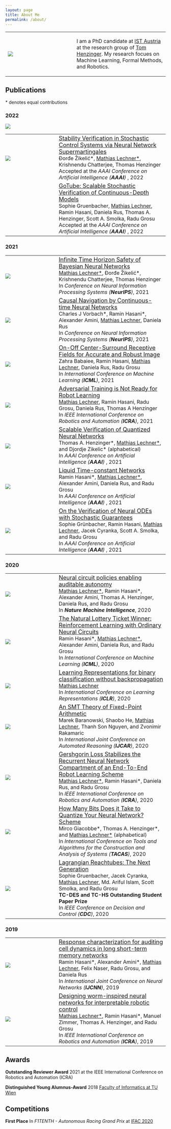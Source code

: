 ```yaml
---
layout: page
title: About Me
permalink: /about/
---
```

<!-- ![]({{ site.baseurl }}/images/merged.jpg) -->

<table style="border: none; border-collapse: collapse;">
    <tbody>
        <tr style="border: none;">
            <td style="width: 200px; border: none;">
                <img src="/pages/images/me.jpg" />
            </td>
            <td style="border: none;">
                <p> I am a PhD candidate at <a href="https://ist.ac.at/">IST Austria</a> at the research group of
                    <a href="https://ist.ac.at/en/research/henzinger-group/">Tom Henzinger</a>. My research focues on
                    Machine
                    Learning, Formal Methods, and Robotics.
                </p>
            </td>
        </tr>
    </tbody>
</table>


## Publications

\* denotes equal contributions

### 2022

<table style="border: none; border-collapse: collapse;">
    <tbody>
        <tr>
            <td style="width: 160px; padding: 0px;"><img src="/pages/images/thumbnails/aaai22.png" /></td>
            <td>
                <div style="font-size: 18px;"><a href="">Stability Verification in Stochastic Control Systems via Neural
                        Network
                        Supermartingales</a>
                    <span style="font-size: 16px;">
                        <br />Đorđe Žikelić*, <u>Mathias Lechner*</u>, Krishnendu Chatterjee, Thomas Henzinger
                        <br />
                        Accepted at the <i>AAAI Conference on Artificial Intelligence (<b>AAAI</b>) </i>, 2022
                    </span>
                </div>
            </td>
        </tr>
        <tr>
            <td style="width: 160px; padding: 0px;"></td><img src="/pages/images/thumbnails/gotube.png" /></td>
            <td>
                <div style="font-size: 18px;"><a href="">GoTube: Scalable Stochastic Verification of
                        Continuous-Depth Models</a><span style="font-size: 16px;">
                        <br />Sophie Gruenbacher, <u>Mathias Lechner</u>, Ramin Hasani, Daniela Rus, Thomas A.
                        Henzinger,
                        Scott
                        A.
                        Smolka, Radu Grosu
                        <br />
                        Accepted at the <i>AAAI Conference on Artificial Intelligence (<b>AAAI</b>) </i>, 2022
                    </span></div>
            </td>
        </tr>
    </tbody>
</table>

### 2021

<table style="border: none; border-collapse: collapse;">
    <tbody>
        <tr>
            <td style="width: 160px; padding: 0px;"><img src="/pages/images/thumbnails/bnn.png" /></td>
            <td>
                <div style="font-size: 18px;"><a
                        href="https://proceedings.neurips.cc/paper/2021/file/544defa9fddff50c53b71c43e0da72be-Paper.pdf">Infinite
                        Time Horizon Safety of Bayesian Neural Networks</a><span style="font-size: 16px;">
                        <br /><u>Mathias Lechner*</u>, Đorđe Žikelić*, Krishnendu Chatterjee, Thomas Henzinger
                        <br />
                        In <i>Conference on Neural Information Processing Systems (<b>NeurIPS</b>)</i>, 2021
                    </span></div>
            </td>
        </tr>
        <tr>
            <td style="width: 160px; padding: 0px;"><img src="/pages/images/thumbnails/drone21.png" /></td>
            <td>
                <div style="font-size: 18px;"><a
                        href="https://proceedings.neurips.cc/paper/2021/file/67ba02d73c54f0b83c05507b7fb7267f-Paper.pdf">Causal
                        Navigation by Continuous-time Neural Networks</a><span style="font-size: 16px;">
                        <br />Charles J Vorbach*, Ramin Hasani*, Alexander Amini, <u>Mathias Lechner</u>, Daniela Rus
                        <br />
                        In <i>Conference on Neural Information Processing Systems (<b>NeurIPS</b>)</i>, 2021
                    </span></div>
            </td>
        </tr>
        <tr>
            <td style="width: 160px; padding: 0px;"><img src="/pages/images/thumbnails/icml21.png" /></td>
            <td>
                <div style="font-size: 18px;"><a
                        href="http://proceedings.mlr.press/v139/babaiee21a/babaiee21a.pdf">On-Off Center-Surround
                        Receptive
                        Fields for Accurate and Robust Image</a><span style="font-size: 16px;">
                        <br />Zahra Babaiee, Ramin Hasani, <u>Mathias Lechner</u>, Daniela Rus, Radu Grosu
                        <br />
                        In <i>International Conference on Machine Learning (<b>ICML</b>)</i>, 2021
                    </span></div>
            </td>
        </tr>
        <tr>
            <td style="width: 160px; padding: 0px;"><img src="/pages/images/thumbnails/icra21.png" /></td>
            <td>
                <div style="font-size: 18px;"><a href="https://arxiv.org/pdf/2103.08187.pdf">Adversarial Training is Not
                        Ready for Robot Learning</a><span style="font-size: 16px;">
                        <br /><u>Mathias Lechner</u>, Ramin Hasani, Radu Grosu, Daniela Rus, Thomas A Henzinger
                        <br />
                        In <i>IEEE International Conference on Robotics and Automation (<b>ICRA</b>)</i>, 2021
                    </span></div>
            </td>
        </tr>
        <tr>
            <td style="width: 160px; padding: 0px;"><img src="/pages/images/thumbnails/aaai21.png" /></td>
            <td>
                <div style="font-size: 18px;"><a
                        href="https://ojs.aaai.org/index.php/AAAI/article/view/16496/16303">Scalable Verification of
                        Quantized Neural Networks</a><span style="font-size: 16px;">
                        <br />Thomas A. Henzinger*, <u>Mathias Lechner*</u>, and Djordje Zikelic* (alphabetical)
                        <br />
                        In <i>AAAI Conference on Artificial Intelligence (<b>AAAI</b>) </i>, 2021
                    </span></div>
            </td>
        </tr>
        <tr>
            <td style="width: 160px; padding: 0px;"><img src="/pages/images/thumbnails/ltc.png" /></td>
            <td>
                <div style="font-size: 18px;"><a
                        href="https://ojs.aaai.org/index.php/AAAI/article/view/16936/16743">Liquid Time-constant
                        Networks</a><span style="font-size: 16px;">
                        <br />Ramin Hasani*, <u>Mathias Lechner*</u>, Alexander Amini, Daniela Rus, and Radu Grosu
                        <br />
                        In <i>AAAI Conference on Artificial Intelligence (<b>AAAI</b>) </i>, 2021
                    </span></div>
            </td>
        </tr>
        <tr>
            <td style="width: 160px; padding: 0px;"><img src="/pages/images/thumbnails/stochastic21.png" /></td>
            <td>
                <div style="font-size: 18px;"><a href="https://ojs.aaai.org/index.php/AAAI/article/view/17372/17179">On
                        the Verification of Neural
                        ODEs with Stochastic
                        Guarantees</a><span style="font-size: 16px;">
                        <br />Sophie Grünbacher, Ramin Hasani, <u>Mathias Lechner</u>, Jacek Cyranka, Scott A. Smolka,
                        and Radu
                        Grosu
                        <br />
                        In <i>AAAI Conference on Artificial Intelligence (<b>AAAI</b>) </i>, 2021
                    </span></div>
            </td>
        </tr>
    </tbody>
</table>

### 2020

<table style="border: none; border-collapse: collapse;">
    <tbody>
        <tr>
            <td style="width: 160px; padding: 0px;"><img src="/pages/images/thumbnails/nmi20.png" /></td>
            <td>
                <div style="font-size: 18px;"><a href="https://publik.tuwien.ac.at/files/publik_292280.pdf">Neural
                        circuit policies enabling auditable
                        autonomy</a><span style="font-size: 16px;">
                        <br /><u>Mathias Lechner*</u>, Ramin Hasani*, Alexander Amini, Thomas A. Henzinger, Daniela Rus,
                        and Radu Grosu
                        <br />
                        In <b><i>Nature Machine Intelligence</i></b>, 2020
                    </span></div>
            </td>
        </tr>
        <tr>
            <td style="width: 160px; padding: 0px;"><img src="/pages/images/thumbnails/icml20.png" /></td>
            <td>
                <div style="font-size: 18px;"><a
                        href="https://proceedings.icml.cc/static/paper_files/icml/2020/2398-Paper.pdf">The Natural
                        Lottery
                        Ticket Winner: Reinforcement Learning with Ordinary Neural
                        Circuits</a><span style="font-size: 16px;">
                        <br />Ramin Hasani*, <u>Mathias Lechner*</u>, Alexander Amini, Daniela Rus, and Radu Grosu
                        <br />
                        In <i>International Conference on Machine Learning (<b>ICML</b>)</i>, 2020
                    </span></div>
            </td>
        </tr>
        <tr>
            <td style="width: 160px; padding: 0px;"><img src="/pages/images/thumbnails/mdfa.png" /></td>
            <td>
                <div style="font-size: 18px;"><a href="https://openreview.net/forum?id=Bke61krFvS">Learning
                        Representations for binary classification
                        without backpropagation</a><span style="font-size: 16px;">
                        <br /><u>Mathias Lechner</u>
                        <br />
                        In <i>International Conference on Learning Representations (<b>ICLR</b>)</i>, 2020
                    </span></div>
            </td>
        </tr>
        <tr>
            <td style="width: 160px; padding: 0px;"><img src="/pages/images/thumbnails/ijcar20.png" /></td>
            <td>
                <div style="font-size: 18px;"><a href="https://soarlab.org/papers/2020_ijcar_bhlnr.pdf">An SMT Theory of
                        Fixed-Point Arithmetic</a><span style="font-size: 16px;">
                        <br />Marek Baranowski, Shaobo He, <u>Mathias Lechner</u>, Thanh Son Nguyen, and Zvonimir
                        Rakamaric
                        <br />
                        In <i>International Joint Conference on Automated Reasoning (<b>IJCAR</b>)</i>, 2020
                    </span></div>
            </td>
        </tr>
        <tr>
            <td style="width: 160px; padding: 0px;"><img src="/pages/images/thumbnails/icra20.png" /></td>
            <td>
                <div style="font-size: 18px;"><a
                        href="https://ti.tuwien.ac.at/cps/people/grosu/files/icra20.pdf">Gershgorin Loss Stabilizes the
                        Recurrent Neural Network Compartment of an End-To-End Robot
                        Learning
                        Scheme</a><span style="font-size: 16px;">
                        <br /><u>Mathias Lechner*</u>, Ramin Hasani*, Daniela Rus, and Radu Grosu
                        <br />
                        In <i>IEEE International Conference on Robotics and Automation (<b>ICRA</b>)</i>, 2020
                    </span></div>
            </td>
        </tr>
        <tr>
            <td style="width: 160px; padding: 0px;"><img src="/pages/images/thumbnails/tacas20.png" /></td>
            <td>
                <div style="font-size: 18px;"><a
                        href="https://link.springer.com/chapter/10.1007/978-3-030-45237-7_5">How Many Bits Does it Take
                        to
                        Quantize Your Neural
                        Network?
                        Scheme</a><span style="font-size: 16px;">
                        <br />
                        Mirco Giacobbe*, Thomas A. Henzinger*, and <u>Mathias Lechner*</u> (alphabetical)
                        <br />
                        In <i>International Conference on Tools and Algorithms for the Construction and Analysis of
                            Systems
                            (<b>TACAS</b>)</i>, 2020
                    </span></div>
            </td>
        </tr>
        <tr>
            <td style="width: 160px; padding: 0px;"><img src="/pages/images/thumbnails/lrt.png" /></td>
            <td>
                <div style="font-size: 18px;"><a
                        href="https://ti.tuwien.ac.at/cps/people/grosu/files/cdc20.pdf">Lagrangian Reachtubes: The Next
                        Generation
                    </a><span style="font-size: 16px;">
                        <br />
                        Sophie Gruenbacher, Jacek Cyranka, <u>Mathias Lechner</u>, Md. Ariful Islam, Scott Smolka, and
                        Radu
                        Grosu
                        <br />
                        <b>TC-DES and TC-HS Outstanding Student Paper Prize</b>
                        <br />
                        In <i>IEEE Conference on Decision and Control
                            (<b>CDC</b>)</i>, 2020
                    </span></div>
            </td>
        </tr>
    </tbody>
</table>

### 2019

<table style="border: none; border-collapse: collapse;">
    <tbody>
        <tr>
            <td style="width: 160px; padding: 0px;"><img src="/pages/images/thumbnails/ijcnn19.png" /></td>
            <td>
                <div style="font-size: 18px;"><a
                        href="https://ti.tuwien.ac.at/cps/people/grosu/files/ijcnn19.pdf">Response characterization for
                        auditing cell dynamics in long short-term memory
                        networks</a><span style="font-size: 16px;">
                        <br />Ramin Hasani*, Alexander Amini*, <u>Mathias Lechner</u>, Felix Naser, Radu Grosu, and
                        Daniela Rus
                        <br />
                        In <i>International Joint Conference on Neural Networks (<b>IJCNN</b>)</i>, 2019
                    </span></div>
            </td>
        </tr>
        <tr>
            <td style="width: 160px; padding: 0px;"><img src="/pages/images/thumbnails/icra19.png" /></td>
            <td>
                <div style="font-size: 18px;"><a href="https://ieeexplore.ieee.org/document/8793840">Designing
                        worm-inspired neural networks for
                        interpretable robotic
                        control</a><span style="font-size: 16px;">
                        <br /><u>Mathias Lechner*</u>, Ramin Hasani*, Manuel Zimmer, Thomas A. Henzinger, and Radu Grosu
                        <br />
                        In <i>IEEE International Conference on Robotics and Automation (<b>ICRA</b>)</i>, 2019
                    </span></div>
            </td>
        </tr>
    </tbody>
</table>

## Awards

**Outstanding Reviewer Award** 2021 at the IEEE International Conference on Robotics and Automation (ICRA)

**Distinguished Young Alumnus-Award** 2018 [Faculty of Informatics at TU
Wien](http://www.informatik.tuwien.ac.at/studium/studierende/epilog/2017ws)


## Competitions

**First Place** In *F1TENTH - Autonomous Racing Grand Prix* at [IFAC 2020](https://f1tenth.org/ifac2020.html)